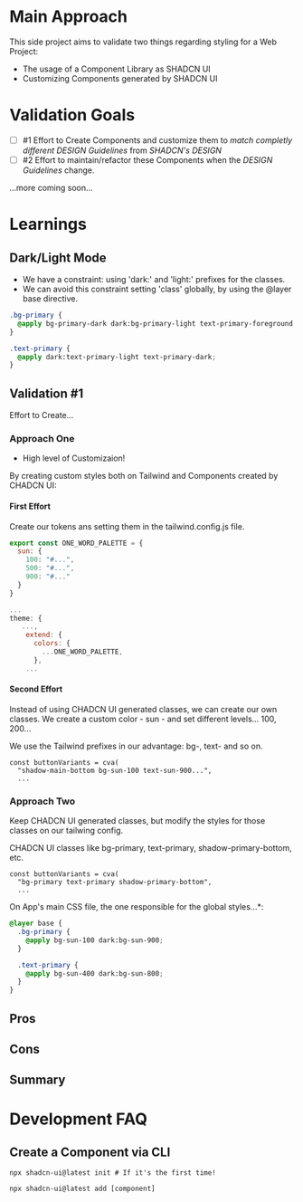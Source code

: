 # Main Approach

This side project aims to validate two things regarding styling for a Web Project:

- The usage of a Component Library as SHADCN UI
- Customizing Components generated by SHADCN UI

# Validation Goals

- [ ] #1 Effort to Create Components and customize them to _match completly different *DESIGN Guidelines*_ from _SHADCN's DESIGN_
- [ ] #2 Effort to maintain/refactor these Components when the _DESIGN Guidelines_ change.

...more coming soon...

# Learnings

## Dark/Light Mode

- We have a constraint: using 'dark:' and 'light:' prefixes for the classes.
- We can avoid this constraint setting 'class' globally, by using the @layer base directive.

```css
.bg-primary {
  @apply bg-primary-dark dark:bg-primary-light text-primary-foreground;
}

.text-primary {
  @apply dark:text-primary-light text-primary-dark;
}
```

## Validation #1

Effort to Create...

### Approach One

- High level of Customizaion!

By creating custom styles both on Tailwind and Components created by CHADCN UI:

#### First Effort

Create our tokens ans setting them in the tailwind.config.js file.

```js
export const ONE_WORD_PALETTE = {
  sun: {
    100: "#...",
    500: "#...",
    900: "#..."
  }
}

...
theme: {
   ...,
    extend: {
      colors: {
        ...ONE_WORD_PALETTE,
      },
    ...
```

#### Second Effort

Instead of using CHADCN UI generated classes, we can create our own classes. We create a custom color - sun - and set different levels... 100, 200...

We use the Tailwind prefixes in our advantage: bg-, text- and so on.

```tsx
const buttonVariants = cva(
  "shadow-main-bottom bg-sun-100 text-sun-900...",
  ...
```

### Approach Two

Keep CHADCN UI generated classes, but modify the styles for those classes on our tailwing config.

CHADCN UI classes like bg-primary, text-primary, shadow-primary-bottom, etc.

```tsx
const buttonVariants = cva(
  "bg-primary text-primary shadow-primary-bottom",
  ...
```

On App's main CSS file, the one responsible for the global styles...\*:

```css
@layer base {
  .bg-primary {
    @apply bg-sun-100 dark:bg-sun-900;
  }

  .text-primary {
    @apply bg-sun-400 dark:bg-sun-800;
  }
}
```

## Pros

## Cons

## Summary

# Development FAQ

## Create a Component via CLI

```shell
npx shadcn-ui@latest init # If it's the first time!

npx shadcn-ui@latest add [component]
```
